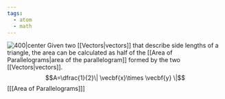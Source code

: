 ```yaml
---
tags:
  - atom
  - math
---
```

![400|center](vector-triangle-area.excalidraw)
Given two [[Vectors|vectors]] that describe side lengths of a triangle, the area can be calculated as half of the [[Area of Parallelograms|area of the parallelogram]] formed by the two [[Vectors|vectors]].
$$A=\dfrac{1}{2}\| \vecbf{x}\times \vecbf{y} \|$$
\[[[Area of Parallelograms]]\]